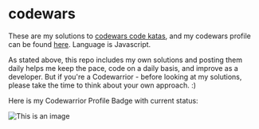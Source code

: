 # codewars

These are my solutions to [codewars code katas](https://www.codewars.com/dashboard/), and my codewars profile can be found [here](https://www.codewars.com/users/ana_URL/). Language is Javascript.

As stated above, this repo includes my own solutions and posting them daily helps me keep the pace, code on a daily basis, and improve as a developer. But if you're a Codewarrior - before looking at my solutions, please take the time to think about your own approach. :) 

Here is my Codewarrior Profile Badge with current status:

![This is an image](https://www.codewars.com/users/ana_URL/badges/large )


